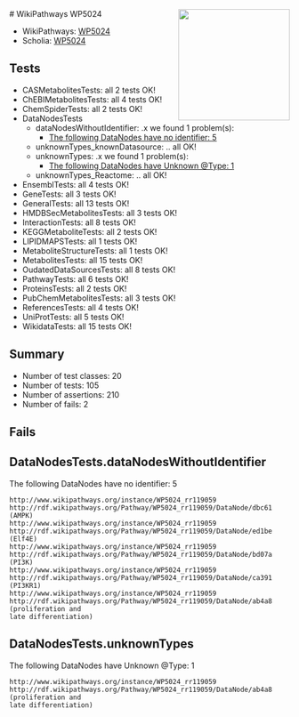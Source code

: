 <img style="float: right; width: 200px" src="https://upload.wikimedia.org/wikipedia/commons/thumb/8/83/Wplogo_with_text_500.png/640px-Wplogo_with_text_500.png" />
# WikiPathways WP5024

* WikiPathways: [WP5024](https://new.wikipathways.org/pathways/WP5024)
* Scholia: [WP5024](https://scholia.toolforge.org/wikipathways/WP5024)
## Tests
* CASMetabolitesTests: all 2 tests OK!
* ChEBIMetabolitesTests: all 4 tests OK!
* ChemSpiderTests: all 2 tests OK!
* DataNodesTests
    * dataNodesWithoutIdentifier: .x we found 1 problem(s):
        * [The following DataNodes have no identifier: 5](#d2d32fa4)
    * unknownTypes_knownDatasource: .. all OK!
    * unknownTypes: .x we found 1 problem(s):
        * [The following DataNodes have Unknown @Type: 1](#839973df)
    * unknownTypes_Reactome: .. all OK!
* EnsemblTests: all 4 tests OK!
* GeneTests: all 3 tests OK!
* GeneralTests: all 13 tests OK!
* HMDBSecMetabolitesTests: all 3 tests OK!
* InteractionTests: all 8 tests OK!
* KEGGMetaboliteTests: all 2 tests OK!
* LIPIDMAPSTests: all 1 tests OK!
* MetaboliteStructureTests: all 1 tests OK!
* MetabolitesTests: all 15 tests OK!
* OudatedDataSourcesTests: all 8 tests OK!
* PathwayTests: all 6 tests OK!
* ProteinsTests: all 2 tests OK!
* PubChemMetabolitesTests: all 3 tests OK!
* ReferencesTests: all 4 tests OK!
* UniProtTests: all 5 tests OK!
* WikidataTests: all 15 tests OK!


## Summary

* Number of test classes: 20
* Number of tests: 105
* Number of assertions: 210
* Number of fails: 2

## Fails

<a name="d2d32fa4" />

## DataNodesTests.dataNodesWithoutIdentifier

The following DataNodes have no identifier: 5
```
http://www.wikipathways.org/instance/WP5024_rr119059 http://rdf.wikipathways.org/Pathway/WP5024_rr119059/DataNode/dbc61 (AMPK)
http://www.wikipathways.org/instance/WP5024_rr119059 http://rdf.wikipathways.org/Pathway/WP5024_rr119059/DataNode/ed1be (Elf4E)
http://www.wikipathways.org/instance/WP5024_rr119059 http://rdf.wikipathways.org/Pathway/WP5024_rr119059/DataNode/bd07a (PI3K)
http://www.wikipathways.org/instance/WP5024_rr119059 http://rdf.wikipathways.org/Pathway/WP5024_rr119059/DataNode/ca391 (PI3KR1)
http://www.wikipathways.org/instance/WP5024_rr119059 http://rdf.wikipathways.org/Pathway/WP5024_rr119059/DataNode/ab4a8 (proliferation and
late differentiation)
```

<a name="839973df" />

## DataNodesTests.unknownTypes

The following DataNodes have Unknown @Type: 1
```
http://www.wikipathways.org/instance/WP5024_rr119059 http://rdf.wikipathways.org/Pathway/WP5024_rr119059/DataNode/ab4a8 (proliferation and
late differentiation)
```

